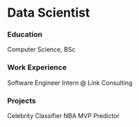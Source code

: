 # Data Scientist

### Education
Computer Science, BSc

### Work Experience
Software Engineer Intern @ Link Consulting

### Projects
Celebrity Classifier
NBA MVP Predictor 
